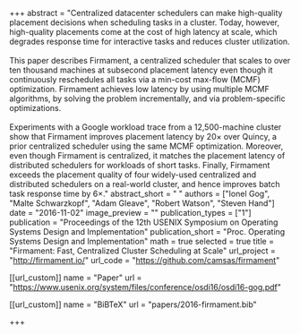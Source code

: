 +++
abstract = "Centralized datacenter schedulers can make high-quality placement decisions when scheduling tasks in a cluster.  Today, however, high-quality placements come at the cost of high latency at scale, which degrades response time for interactive tasks and reduces cluster utilization.<br/><br/>This paper describes Firmament, a centralized scheduler that scales to over ten thousand machines at subsecond placement latency even though it continuously reschedules all tasks via a min-cost max-flow (MCMF) optimization. Firmament achieves low latency by using multiple MCMF algorithms, by solving the problem incrementally, and via problem-specific optimizations.<br/><br/> Experiments with a Google workload trace from a 12,500-machine cluster show that Firmament improves placement latency by 20× over Quincy, a prior centralized scheduler using the same MCMF optimization.  Moreover, even though Firmament is centralized, it matches the placement latency of distributed schedulers for workloads of short tasks. Finally, Firmament exceeds the placement quality of four widely-used centralized and distributed schedulers on a real-world cluster, and hence improves batch task response time by 6×."
abstract_short = " "
authors = ["Ionel Gog", "Malte Schwarzkopf", "Adam Gleave", "Robert Watson", "Steven Hand"]
date = "2016-11-02"
image_preview = ""
publication_types = ["1"]
publication = "Proceedings of the 12th USENIX Symposium on Operating Systems Design and Implementation"
publication_short = "Proc. Operating Systems Design and Implementation"
math = true
selected = true
title = "Firmament: Fast, Centralized Cluster Scheduling at Scale"
url_project = "http://firmament.io/"
url_code = "https://github.com/camsas/firmament"

[[url_custom]]
name = "Paper"
url = "https://www.usenix.org/system/files/conference/osdi16/osdi16-gog.pdf"

[[url_custom]]
name = "BiBTeX"
url = "papers/2016-firmament.bib"

+++
